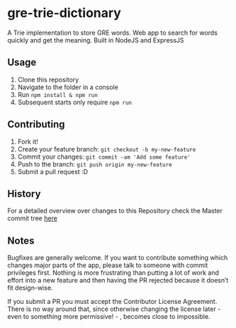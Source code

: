 # gre-trie-dictionary
A Trie implementation to store GRE words. Web app to search for words quickly and get the meaning.
Built in NodeJS and ExpressJS

## Usage
1. Clone this repository
2. Navigate to the folder in a console
3. Run `npm install & npm run`
4. Subsequent starts only require `npm run`

## Contributing
1. Fork it!
2. Create your feature branch: `git checkout -b my-new-feature`
3. Commit your changes: `git commit -am 'Add some feature'`
4. Push to the branch: `git push origin my-new-feature`
5. Submit a pull request :D

## History
For a detailed overview over changes to this Repository check the Master commit tree [here](https://github.com/Rishav159/gre-trie-dictionary/commits/master)

## Notes

Bugfixes are generally welcome. If you want to contribute something which changes major parts of the app, please talk to someone with commit privileges first. Nothing is more frustrating than putting a lot of work and effort into a new feature and then having the PR rejected because it doesn’t fit design-wise.

If you submit a PR you must accept the Contributor License Agreement. There is no way around that, since otherwise changing the license later - even to something more permissive! - , becomes close to impossible.
